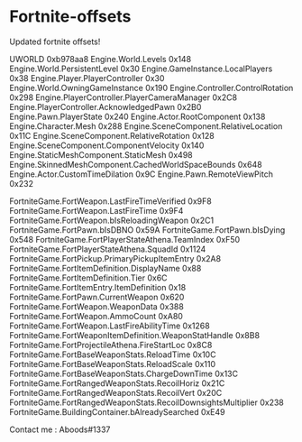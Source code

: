 # Fortnite-offsets
Updated fortnite offsets!

UWORLD 0xb978aa8
Engine.World.Levels 0x148
Engine.World.PersistentLevel 0x30
Engine.GameInstance.LocalPlayers 0x38
Engine.Player.PlayerController 0x30
Engine.World.OwningGameInstance 0x190
Engine.Controller.ControlRotation 0x298
Engine.PlayerController.PlayerCameraManager 0x2C8
Engine.PlayerController.AcknowledgedPawn 0x2B0
Engine.Pawn.PlayerState 0x240
Engine.Actor.RootComponent 0x138
Engine.Character.Mesh 0x288
Engine.SceneComponent.RelativeLocation 0x11C
Engine.SceneComponent.RelativeRotation 0x128
Engine.SceneComponent.ComponentVelocity 0x140
Engine.StaticMeshComponent.StaticMesh 0x498
Engine.SkinnedMeshComponent.CachedWorldSpaceBounds 0x648
Engine.Actor.CustomTimeDilation 0x9C
Engine.Pawn.RemoteViewPitch 0x232

FortniteGame.FortWeapon.LastFireTimeVerified 0x9F8
FortniteGame.FortWeapon.LastFireTime 0x9F4
FortniteGame.FortWeapon.bIsReloadingWeapon 0x2C1
FortniteGame.FortPawn.bIsDBNO 0x59A
FortniteGame.FortPawn.bIsDying 0x548
FortniteGame.FortPlayerStateAthena.TeamIndex 0xF50
FortniteGame.FortPlayerStateAthena.SquadId 0x1124
FortniteGame.FortPickup.PrimaryPickupItemEntry 0x2A8
FortniteGame.FortItemDefinition.DisplayName 0x88
FortniteGame.FortItemDefinition.Tier 0x6C
FortniteGame.FortItemEntry.ItemDefinition 0x18
FortniteGame.FortPawn.CurrentWeapon 0x620
FortniteGame.FortWeapon.WeaponData 0x388
FortniteGame.FortWeapon.AmmoCount 0xA80
FortniteGame.FortWeapon.LastFireAbilityTime 0x1268
FortniteGame.FortWeaponItemDefinition.WeaponStatHandle 0x8B8
FortniteGame.FortProjectileAthena.FireStartLoc 0x8C8
FortniteGame.FortBaseWeaponStats.ReloadTime 0x10C
FortniteGame.FortBaseWeaponStats.ReloadScale 0x110
FortniteGame.FortBaseWeaponStats.ChargeDownTime 0x13C
FortniteGame.FortRangedWeaponStats.RecoilHoriz 0x21C
FortniteGame.FortRangedWeaponStats.RecoilVert 0x20C
FortniteGame.FortRangedWeaponStats.RecoilDownsightsMultiplier 0x238
FortniteGame.BuildingContainer.bAlreadySearched 0xE49

Contact me : Aboods#1337
